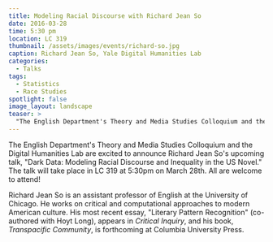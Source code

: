```yaml
---
title: Modeling Racial Discourse with Richard Jean So
date: 2016-03-28 
time: 5:30 pm
location: LC 319
thumbnail: /assets/images/events/richard-so.jpg
caption: Richard Jean So, Yale Digital Humanities Lab
categories: 
  - Talks
tags:
  - Statistics
  - Race Studies
spotlight: false 
image_layout: landscape
teaser: >
  "The English Department's Theory and Media Studies Colloquium and the Digital Humanities Lab are excited to announce Richard Jean So's upcoming talk, Dark Data: Modeling Racial Discourse and..."
---
```


The English Department's Theory and Media Studies Colloquium and the Digital Humanities Lab are excited to announce Richard Jean So's upcoming talk, "Dark Data: Modeling Racial Discourse and Inequality in the US Novel." The talk will take place in LC 319 at 5:30pm on March 28th. All are welcome to attend!

Richard Jean So is an assistant professor of English at the University of Chicago. He works on critical and computational approaches to modern American culture. His most recent essay, "Literary Pattern Recognition" (co-authored with Hoyt Long), appears in *Critical Inquiry*, and his book, *Transpacific Community*, is forthcoming at Columbia University Press.